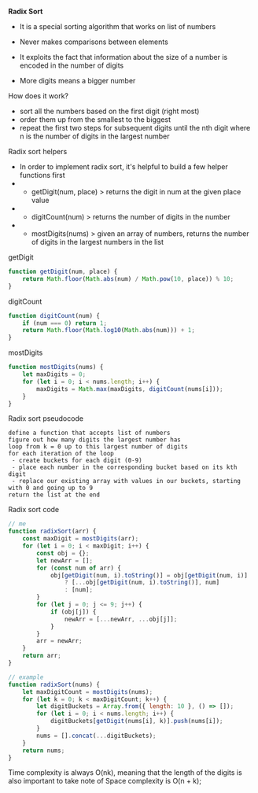 **Radix Sort**

-   It is a special sorting algorithm that works on list of numbers

-   Never makes comparisons between elements

-   It exploits the fact that information about the size of a number is encoded in the number of digits

-   More digits means a bigger number

How does it work?

-   sort all the numbers based on the first digit (right most)
-   order them up from the smallest to the biggest
-   repeat the first two steps for subsequent digits until the nth digit where n is the number of digits in the largest number

Radix sort helpers

-   In order to implement radix sort, it's helpful to build a few helper functions first
-   -   getDigit(num, place) > returns the digit in num at the given place value
-   -   digitCount(num) > returns the number of digits in the number
-   -   mostDigits(nums) > given an array of numbers, returns the number of digits in the largest numbers in the list

getDigit

```js
function getDigit(num, place) {
	return Math.floor(Math.abs(num) / Math.pow(10, place)) % 10;
}
```

digitCount

```js
function digitCount(num) {
	if (num === 0) return 1;
	return Math.floor(Math.log10(Math.abs(num))) + 1;
}
```

mostDigits

```js
function mostDigits(nums) {
	let maxDigits = 0;
	for (let i = 0; i < nums.length; i++) {
		maxDigits = Math.max(maxDigits, digitCount(nums[i]));
	}
}
```

Radix sort pseudocode

```
define a function that accepts list of numbers
figure out how many digits the largest number has
loop from k = 0 up to this largest number of digits
for each iteration of the loop
 - create buckets for each digit (0-9)
 - place each number in the corresponding bucket based on its kth digit
 - replace our existing array with values in our buckets, starting with 0 and going up to 9
return the list at the end
```

Radix sort code

```js
// me
function radixSort(arr) {
	const maxDigit = mostDigits(arr);
	for (let i = 0; i < maxDigit; i++) {
		const obj = {};
		let newArr = [];
		for (const num of arr) {
			obj[getDigit(num, i).toString()] = obj[getDigit(num, i)]
				? [...obj[getDigit(num, i).toString()], num]
				: [num];
		}
		for (let j = 0; j <= 9; j++) {
			if (obj[j]) {
				newArr = [...newArr, ...obj[j]];
			}
		}
		arr = newArr;
	}
	return arr;
}

// example
function radixSort(nums) {
	let maxDigitCount = mostDigits(nums);
	for (let k = 0; k < maxDigitCount; k++) {
		let digitBuckets = Array.from({ length: 10 }, () => []);
		for (let i = 0; i < nums.length; i++) {
			digitBuckets[getDigit(nums[i], k)].push(nums[i]);
		}
		nums = [].concat(...digitBuckets);
	}
	return nums;
}
```

Time complexity is always O(nk), meaning that the length of the digits is also important to take note of
Space complexity is O(n + k);
